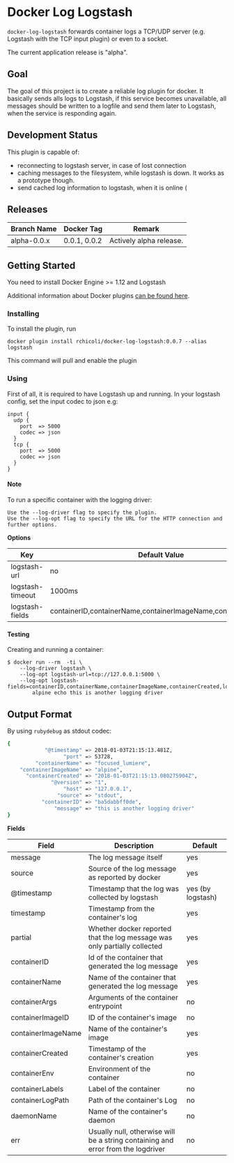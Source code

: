 # Docker Log Logstash

`docker-log-logstash` forwards container logs a TCP/UDP server  (e.g. Logstash with the TCP input plugin) or even to a socket.

The current application release is "alpha".

## Goal

The goal of this project is to create a reliable log plugin for docker.
It basically sends alls logs to Logstash, if this service becomes unavailable, all messages should be written to a logfile and send them later to Logstash, when the service is responding again.

## Development Status

This plugin is capable of:
  * reconnecting to logstash server, in case of lost connection
  * caching messages to the filesystem, while logstash is down. It works as a prototype though.
  * send cached log information to logstash, when it is online (

## Releases

| Branch Name | Docker Tag | Remark |
| ----------- | ---------- | ------ |
| alpha-0.0.x    | 0.0.1, 0.0.2   | Actively alpha release. |

## Getting Started

You need to install Docker Engine >= 1.12 and Logstash

Additional information about Docker plugins [can be found here](https://docs.docker.com/engine/extend/plugins_logging/).

### Installing

To install the plugin, run

    docker plugin install rchicoli/docker-log-logstash:0.0.7 --alias logstash

This command will pull and enable the plugin

### Using

First of all, it is required to have Logstash up and running. In your logstash config, set the input codec to json e.g:

```
input {
  udp {
    port  => 5000
    codec => json
  }
  tcp {
    port  => 5000
    codec => json
  }
}
```

#### Note

To run a specific container with the logging driver:

    Use the --log-driver flag to specify the plugin.
    Use the --log-opt flag to specify the URL for the HTTP connection and further options.

**Options**

| Key | Default Value | Required | Examples |
| --- | ------------- | -------- | ------- |
| logstash-url   | no     | yes | tcp://127.0.0.1:5000, udp://127.0.0.1:5000 |
| logstash-timeout | 1000ms | no | 1, 10, 1000 in ms |
| logstash-fields | containerID,containerName,containerImageName,containerCreated | no | containerID,containerLabels,containerEnv |

#### Testing

Creating and running a container:

    $ docker run --rm  -ti \
        --log-driver logstash \
        --log-opt logstash-url=tcp://127.0.0.1:5000 \
        --log-opt logstash-fields=containerID,containerName,containerImageName,containerCreated,logPath
            alpine echo this is another logging driver

## Output Format

By using `rubydebug` as stdout codec:

```bash
{
            "@timestamp" => 2018-01-03T21:15:13.481Z,
                  "port" => 53728,
         "containerName" => "focused_lumiere",
    "containerImageName" => "alpine",
      "containerCreated" => "2018-01-03T21:15:13.080275904Z",
              "@version" => "1",
                  "host" => "127.0.0.1",
                "source" => "stdout",
           "containerID" => "ba5dabbff0de",
               "message" => "this is another logging driver"
}
```

**Fields**

| Field | Description | Default |
| ----- | ----------- | ------- |
| message  | The log message itself | yes |
| source | Source of the log message as reported by docker | yes |
| @timestamp | Timestamp that the log was collected by logstash | yes (by logstash) |
| timestamp | Timestamp from the container's log | yes |
| partial | Whether docker reported that the log message was only partially collected | yes |
| containerID | Id of the container that generated the log message | yes |
| containerName | Name of the container that generated the log message | yes |
| containerArgs | Arguments of the container entrypoint | no |
| containerImageID | ID of the container's image | no |
| containerImageName | Name of the container's image | yes |
| containerCreated | Timestamp of the container's creation | yes |
| containerEnv | Environment of the container | no |
| containerLabels | Label of the container | no |
| containerLogPath | Path of the container's Log | no |
| daemonName | Name of the container's daemon | no |
| err | Usually null, otherwise will be a string containing and error from the logdriver | no |
